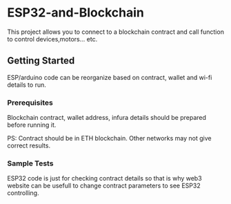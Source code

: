 # ESP32-and-Blockchain

This project allows you to connect to a blockchain contract and call function to control devices,motors... etc.

## Getting Started

ESP/arduino code can be reorganize based on contract, wallet and wi-fi details to run.

### Prerequisites

Blockchain contract, wallet address, infura details should be prepared before running it.

PS: Contract should be in ETH blockchain. Other networks may not give correct results.

### Sample Tests

ESP32 code is just for checking contract details so that is why web3 website can be usefull to change contract parameters to see ESP32 controlling.
